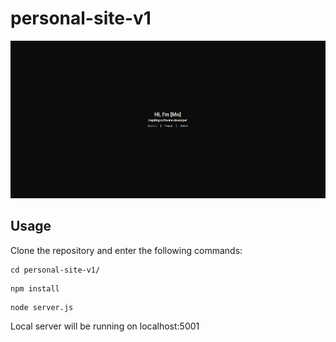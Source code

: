 # **personal-site-v1**

![alt text](./assets/README_IMAGE.png)

## **Usage**
Clone the repository and enter the following commands:
```
cd personal-site-v1/
```

```
npm install
```

```
node server.js
```

Local server will be running on localhost:5001
